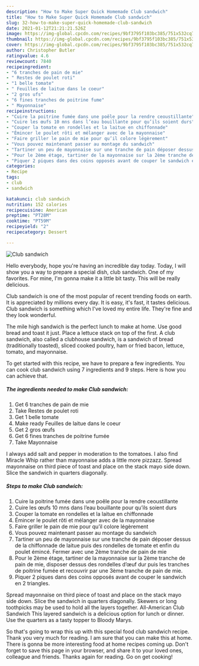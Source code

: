 ```yaml
---
description: "How to Make Super Quick Homemade Club sandwich"
title: "How to Make Super Quick Homemade Club sandwich"
slug: 32-how-to-make-super-quick-homemade-club-sandwich
date: 2021-01-12T21:21:21.526Z
image: https://img-global.cpcdn.com/recipes/9bf3795f103bc385/751x532cq70/club-sandwich-photo-principale-de-la-recette.jpg
thumbnail: https://img-global.cpcdn.com/recipes/9bf3795f103bc385/751x532cq70/club-sandwich-photo-principale-de-la-recette.jpg
cover: https://img-global.cpcdn.com/recipes/9bf3795f103bc385/751x532cq70/club-sandwich-photo-principale-de-la-recette.jpg
author: Christopher Butler
ratingvalue: 4.6
reviewcount: 7840
recipeingredient:
- "6 tranches de pain de mie"
- " Restes de poulet roti"
- "1 belle tomate"
- " Feuilles de laitue dans le coeur"
- "2 gros ufs"
- "6 fines tranches de poitrine fume"
- " Mayonnaise"
recipeinstructions:
- "Cuire la poitrine fumée dans une poêle pour la rendre ceoustillante"
- "Cuire les œufs 10 mns dans l’eau bouillante pour qu’ils soient durs"
- "Couper la tomate en rondelles et la laitue en chiffonnade"
- "Émincer le poulet rôti et mélanger avec de la mayonnaise"
- "Faire griller le pain de mie pour qu’il colore légèrement"
- "Vous pouvez maintenant passer au montage du sandwich"
- "Tartiner un peu de mayonnaise sur une tranche de pain déposer dessus de la chiffonnade de laitue puis des rondelles de tomate et enfin du poulet émincé. Fermer avec une 2ème tranche de pain de mie"
- "Pour le 2ème étage, tartiner de la mayonnaise sur la 2ème tranche de pain de mie, disposer dessus des rondelles d’œuf dur puis les tranches de poitrine fumée et recouvrir par une 3ème tranche de pain de mie."
- "Piquer 2 piques dans des coins opposés avant de couper le sandwich en 2 triangles."
categories:
- Recipe
tags:
- club
- sandwich

katakunci: club sandwich 
nutrition: 152 calories
recipecuisine: American
preptime: "PT28M"
cooktime: "PT59M"
recipeyield: "2"
recipecategory: Dessert

---
```



![Club sandwich](https://img-global.cpcdn.com/recipes/9bf3795f103bc385/751x532cq70/club-sandwich-photo-principale-de-la-recette.jpg)

Hello everybody, hope you're having an incredible day today. Today, I will show you a way to prepare a special dish, club sandwich. One of my favorites. For mine, I'm gonna make it a little bit tasty. This will be really delicious.

Club sandwich is one of the most popular of recent trending foods on earth. It is appreciated by millions every day. It is easy, it's fast, it tastes delicious. Club sandwich is something which I've loved my entire life. They're fine and they look wonderful.

The mile high sandwich is the perfect lunch to make at home. Use good bread and toast it just. Place a lettuce stack on top of the first. A club sandwich, also called a clubhouse sandwich, is a sandwich of bread (traditionally toasted), sliced cooked poultry, ham or fried bacon, lettuce, tomato, and mayonnaise.


To get started with this recipe, we have to prepare a few ingredients. You can cook club sandwich using 7 ingredients and 9 steps. Here is how you can achieve that.

<!--inarticleads1-->

##### The ingredients needed to make Club sandwich:

1. Get 6 tranches de pain de mie
1. Take  Restes de poulet roti
1. Get 1 belle tomate
1. Make ready  Feuilles de laitue dans le coeur
1. Get 2 gros œufs
1. Get 6 fines tranches de poitrine fumée
1. Take  Mayonnaise


I always add salt and pepper in moderation to the tomatoes. I also find Miracle Whip rather than mayonnaise adds a little more pizzazz. Spread mayonnaise on third piece of toast and place on the stack mayo side down. Slice the sandwich in quarters diagonally. 

<!--inarticleads2-->

##### Steps to make Club sandwich:

1. Cuire la poitrine fumée dans une poêle pour la rendre ceoustillante
1. Cuire les œufs 10 mns dans l’eau bouillante pour qu’ils soient durs
1. Couper la tomate en rondelles et la laitue en chiffonnade
1. Émincer le poulet rôti et mélanger avec de la mayonnaise
1. Faire griller le pain de mie pour qu’il colore légèrement
1. Vous pouvez maintenant passer au montage du sandwich
1. Tartiner un peu de mayonnaise sur une tranche de pain déposer dessus de la chiffonnade de laitue puis des rondelles de tomate et enfin du poulet émincé. Fermer avec une 2ème tranche de pain de mie
1. Pour le 2ème étage, tartiner de la mayonnaise sur la 2ème tranche de pain de mie, disposer dessus des rondelles d’œuf dur puis les tranches de poitrine fumée et recouvrir par une 3ème tranche de pain de mie.
1. Piquer 2 piques dans des coins opposés avant de couper le sandwich en 2 triangles.


Spread mayonnaise on third piece of toast and place on the stack mayo side down. Slice the sandwich in quarters diagonally. Skewers or long toothpicks may be used to hold all the layers together. All-American Club Sandwich This layered sandwich is a delicious option for lunch or dinner. Use the quarters as a tasty topper to Bloody Marys. 

So that's going to wrap this up with this special food club sandwich recipe. Thank you very much for reading. I am sure that you can make this at home. There is gonna be more interesting food at home recipes coming up. Don't forget to save this page in your browser, and share it to your loved ones, colleague and friends. Thanks again for reading. Go on get cooking!
